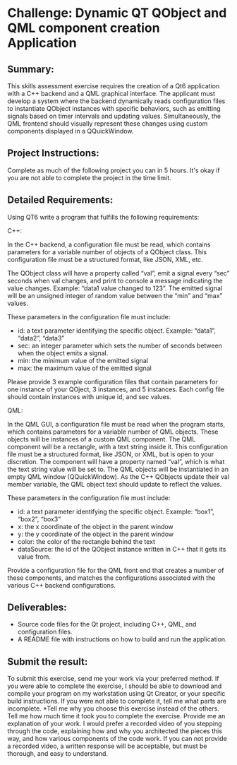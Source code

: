 # Challenge: Dynamic QT QObject and QML component creation Application

## Summary:
This skills assessment exercise requires the creation of a Qt6 application with a C++ backend and a QML graphical interface. The applicant must develop a system where the backend dynamically reads configuration files to instantiate QObject instances with specific behaviors, such as emitting signals based on timer intervals and updating values. Simultaneously, the QML frontend should visually represent these changes using custom components displayed in a QQuickWindow.

## Project Instructions:
Complete as much of the following project you can in 5 hours.  It's okay if you are not able to complete the project in the time limit. 

## Detailed Requirements:
Using QT6 write a program that fulfills the following requirements:



C++:

In the C++ backend, a configuration file must be read, which contains parameters for a variable number of objects of a QObject class.  This configuration file must be a structured format, like JSON, XML, etc.

The QObject class will have a property called “val”, emit a signal every “sec” seconds when val changes, and print to console a message indicating the value changes. Example: “data1 value changed to 123”.  The emitted signal will be an unsigned integer of random value between the “min” and “max” values.  


These parameters in the configuration file must include:
- id: a text parameter identifying the specific object. Example: “data1”, “data2”, “data3”
- sec: an integer parameter which sets the number of seconds between when the object emits a signal.
- min: the minimum value of the emitted signal 
- max:  the maximum value of the emitted signal


Please provide 3 example configuration files that contain parameters for one instance of your QOject, 3 instances, and 5 instances.  Each config file should contain instances with unique id, and sec values.



QML:

In the QML GUI, a configuration file must be read when the program starts, which contains parameters for a variable number of QML objects.  These objects will be instances of a custom QML component.  The QML component will be a rectangle, with a text string inside it. This configuration file must be a structured format, like JSON, or XML, but is open to your discretion. The component will have a property named “val”, which is what the text string value will be set to.  The QML objects will be instantiated in an empty QML window (QQuickWindow).  As the C++ QObjects update their val member variable, the QML object text should update to reflect the values.

These parameters in the configuration file must include:
- id: a text parameter identifying the specific object. Example: “box1”, “box2”, “box3”
- x: the x coordinate of the object in the parent window
- y: the y coordinate of the object in the parent window
- color: the color of the rectangle behind the text
- dataSource: the id of the QObject instance written in C++ that it gets its value from.

Provide a configuration file for the QML front end that creates a number of these components, and matches the configurations associated with the various C++ backend configurations.



## Deliverables:
- Source code files for the Qt project, including C++, QML, and configuration files.
- A README file with instructions on how to build and run the application.

## Submit the result:
To submit this exercise, send me your work via your preferred method.  If you were able to complete the exercise, I should be able to download and compile your program on my workstation using Qt Creator, or your specific build instructions.  If you were not able to complete it, tell me what parts are incomplete.
*Tell me why you choose this exercise instead of the others.
Tell me how much time it took you to complete the exercise.
Provide me an explanation of your work.  I would prefer a recorded video of you stepping through the code, explaining how and why you architected the pieces this way, and how various components of the code work.  If you can not provide a recorded video, a written response will be acceptable, but must be thorough, and easy to understand.

